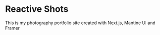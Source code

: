 # Reactive Shots

This is my photography portfolio site created with Next.js, Mantine UI and Framer
